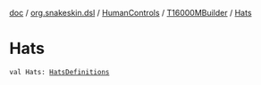 [doc](../../../index.md) / [org.snakeskin.dsl](../../index.md) / [HumanControls](../index.md) / [T16000MBuilder](index.md) / [Hats](./-hats.md)

# Hats

`val Hats: `[`HatsDefinitions`](../../../org.snakeskin.controls.mappings/-t16000-m/-mapping-definitions/-hats-definitions/index.md)